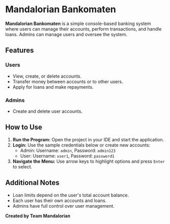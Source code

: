 # Mandalorian Bankomaten

**Mandalorian Bankomaten** is a simple console-based banking system where users can manage their accounts, perform transactions, and handle loans. Admins can manage users and oversee the system.

## Features
### Users
- View, create, or delete accounts.
- Transfer money between accounts or to other users.
- Apply for loans and make repayments.

### Admins
- Create and delete user accounts.

## How to Use
1. **Run the Program:** Open the project in your IDE and start the application.  
2. **Login:** Use the sample credentials below or create new accounts:
   - Admin: Username: `admin`, Password: `admin123`
   - User: Username: `user1`, Password: `password1`
3. **Navigate the Menu:** Use arrow keys to highlight options and press `Enter` to select.  

## Additional Notes
- Loan limits depend on the user's total account balance.
- Each user has their own accounts and loans.  
- Admins have full control over user management.  

**Created by Team Mandalorian**
